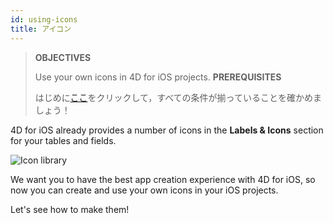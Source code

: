 ```yaml
---
id: using-icons
title: アイコン
---
```


> **OBJECTIVES**
> 
> Use your own icons in 4D for iOS projects.
> **PREREQUISITES**
> 
> はじめに[ここ](prerequisites.html)をクリックして，すべての条件が揃っていることを確かめましょう！

4D for iOS already provides a number of icons in the **Labels & Icons** section for your tables and fields.

![Icon library](assets/en/custom-icons/icon-library.png)

We want you to have the best app creation experience with 4D for iOS, so now you can create and use your own icons in your iOS projects.

Let's see how to make them!